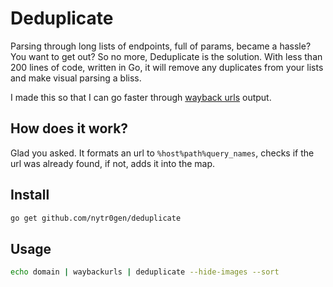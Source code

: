 # Deduplicate

Parsing through long lists of endpoints, full of params, became a hassle? You want to get out? So no more, Deduplicate is the solution. With less than 200 lines of code, written in Go, it will remove any duplicates from your lists and make visual parsing a bliss.

I made this so that I can go faster through [wayback urls](https://github.com/tomnomnom/waybackurls) output.

## How does it work?

Glad you asked. It formats an url to `%host%path%query_names`, checks if the url was already found, if not, adds it into the map.

## Install

```bash
go get github.com/nytr0gen/deduplicate
```

## Usage

```bash
echo domain | waybackurls | deduplicate --hide-images --sort
```
